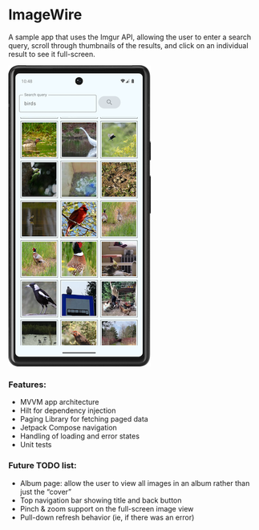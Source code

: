 # ImageWire

A sample app that uses the Imgur API, allowing the user to enter a search query, scroll through thumbnails of the results, and click on an individual result to see it full-screen.

![Screenshot](./sample_screenshot.png)

### Features:

- MVVM app architecture
- Hilt for dependency injection
- Paging Library for fetching paged data
- Jetpack Compose navigation
- Handling of loading and error states
- Unit tests

### Future TODO list:
- Album page: allow the user to view all images in an album rather than just the “cover”
- Top navigation bar showing title and back button
- Pinch & zoom support on the full-screen image view
- Pull-down refresh behavior (ie, if there was an error)